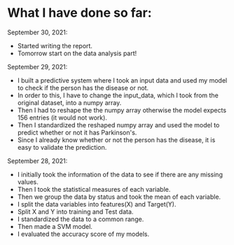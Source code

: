 # What I have done so far:

September 30, 2021:
- Started writing the report.
- Tomorrow start on the data analysis part!

September 29, 2021:
- I built a predictive system where I took an input data and used my model to check if the person has the disease or not.
- In order to this, I have to change the input_data, which I took from the original dataset, into a numpy array.
- Then I had to reshape the the numpy array otherwise the model expects 156 entries (it would not work).
- Then I standardized the reshaped numpy array and used the model to predict whether or not it has Parkinson's.
- Since I already know whether or not the person has the disease, it is easy to validate the prediction.
 
September 28, 2021:
- I initially took the information of the data to see if there are any missing values.
- Then I took the statistical measures of each variable. 
- Then we group the data by status and took the mean of each variable. 
- I split the data variables into features(X) and Target(Y).
- Split X and Y into training and Test data.
- I standardized the data to a common range.
- Then made a SVM model.
- I evaluated the accuracy score of my models.
